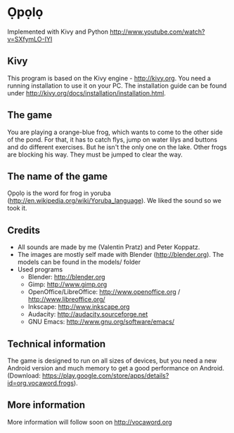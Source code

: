 **Ọpọlọ**
==========
Implemented with Kivy and Python
http://www.youtube.com/watch?v=SXfymLO-IYI

Kivy
----
This program is based on the Kivy engine - http://kivy.org.
You need a running installation to use it on your PC. The installation guide can be found under http://kivy.org/docs/installation/installation.html.

The game
--------
You are playing a orange-blue frog, which wants to come to the other side of the pond. For that, it has to catch flys, jump on water lilys and buttons and do different exercises. But he isn't the only one on the lake. Other frogs are blocking his way. They must be jumped to clear the way.

The name of the game
--------------------
Ọpọlọ is the word for frog in yoruba (http://en.wikipedia.org/wiki/Yoruba_language). We liked the sound so we took it.

Credits
-------
* All sounds are made by me (Valentin Pratz) and Peter Koppatz.
* The images are mostly self made with Blender (http://blender.org). The models can be found in the models/ folder
* Used programs
  * Blender: http://blender.org
  * Gimp: http://www.gimp.org
  * OpenOffice/LibreOffice: http://www.openoffice.org / http://www.libreoffice.org/
  * Inkscape: http://www.inkscape.org
  * Audacity: http://audacity.sourceforge.net
  * GNU Emacs: http://www.gnu.org/software/emacs/

Technical information
---------------------
The game is designed to run on all sizes of devices, but you need a new Android version and much memory to get a good performance on Android. (Download: https://play.google.com/store/apps/details?id=org.vocaword.frogs).

More information
----------------
More information will follow soon on http://vocaword.org

